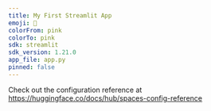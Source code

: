 ```yaml
---
title: My First Streamlit App
emoji: 🏢
colorFrom: pink
colorTo: pink
sdk: streamlit
sdk_version: 1.21.0
app_file: app.py
pinned: false
---
```


Check out the configuration reference at https://huggingface.co/docs/hub/spaces-config-reference
